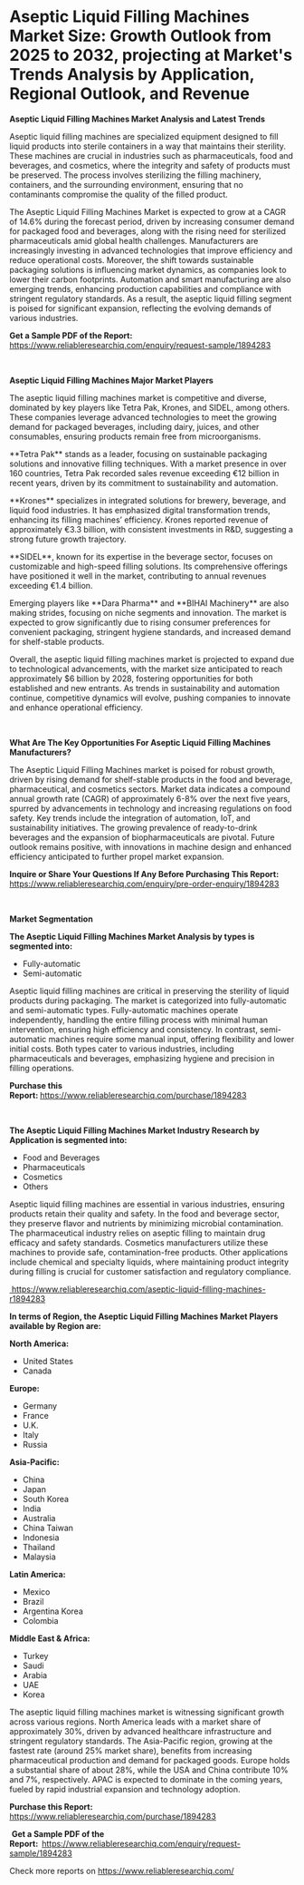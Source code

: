 <p><h1>Aseptic Liquid Filling Machines Market Size: Growth Outlook from 2025 to 2032, projecting at Market's Trends Analysis by Application, Regional Outlook, and Revenue</h1></p><p><strong>Aseptic Liquid Filling Machines Market Analysis and Latest Trends</strong></p>
<p><p>Aseptic liquid filling machines are specialized equipment designed to fill liquid products into sterile containers in a way that maintains their sterility. These machines are crucial in industries such as pharmaceuticals, food and beverages, and cosmetics, where the integrity and safety of products must be preserved. The process involves sterilizing the filling machinery, containers, and the surrounding environment, ensuring that no contaminants compromise the quality of the filled product.</p><p>The Aseptic Liquid Filling Machines Market is expected to grow at a CAGR of 14.6% during the forecast period, driven by increasing consumer demand for packaged food and beverages, along with the rising need for sterilized pharmaceuticals amid global health challenges. Manufacturers are increasingly investing in advanced technologies that improve efficiency and reduce operational costs. Moreover, the shift towards sustainable packaging solutions is influencing market dynamics, as companies look to lower their carbon footprints. Automation and smart manufacturing are also emerging trends, enhancing production capabilities and compliance with stringent regulatory standards. As a result, the aseptic liquid filling segment is poised for significant expansion, reflecting the evolving demands of various industries.</p></p>
<p><strong>Get a Sample PDF of the Report:&nbsp;</strong> <a href="https://www.reliableresearchiq.com/enquiry/request-sample/1894283?utm_campaign=1129&utm_medium=2&utm_source=Github&utm_content=ia&utm_term=14012025&utm_id=aseptic-liquid-filling-machines">https://www.reliableresearchiq.com/enquiry/request-sample/1894283</a></p>
<p>&nbsp;</p>
<p><strong>Aseptic Liquid Filling Machines Major Market Players</strong></p>
<p><p>The aseptic liquid filling machines market is competitive and diverse, dominated by key players like Tetra Pak, Krones, and SIDEL, among others. These companies leverage advanced technologies to meet the growing demand for packaged beverages, including dairy, juices, and other consumables, ensuring products remain free from microorganisms.</p><p>**Tetra Pak** stands as a leader, focusing on sustainable packaging solutions and innovative filling techniques. With a market presence in over 160 countries, Tetra Pak recorded sales revenue exceeding €12 billion in recent years, driven by its commitment to sustainability and automation.</p><p>**Krones** specializes in integrated solutions for brewery, beverage, and liquid food industries. It has emphasized digital transformation trends, enhancing its filling machines’ efficiency. Krones reported revenue of approximately €3.3 billion, with consistent investments in R&D, suggesting a strong future growth trajectory.</p><p>**SIDEL**, known for its expertise in the beverage sector, focuses on customizable and high-speed filling solutions. Its comprehensive offerings have positioned it well in the market, contributing to annual revenues exceeding €1.4 billion.</p><p>Emerging players like **Dara Pharma** and **BIHAI Machinery** are also making strides, focusing on niche segments and innovation. The market is expected to grow significantly due to rising consumer preferences for convenient packaging, stringent hygiene standards, and increased demand for shelf-stable products.</p><p>Overall, the aseptic liquid filling machines market is projected to expand due to technological advancements, with the market size anticipated to reach approximately $6 billion by 2028, fostering opportunities for both established and new entrants. As trends in sustainability and automation continue, competitive dynamics will evolve, pushing companies to innovate and enhance operational efficiency.</p></p>
<p>&nbsp;</p>
<p><strong>What Are The Key Opportunities For Aseptic Liquid Filling Machines Manufacturers?</strong></p>
<p><p>The Aseptic Liquid Filling Machines market is poised for robust growth, driven by rising demand for shelf-stable products in the food and beverage, pharmaceutical, and cosmetics sectors. Market data indicates a compound annual growth rate (CAGR) of approximately 6-8% over the next five years, spurred by advancements in technology and increasing regulations on food safety. Key trends include the integration of automation, IoT, and sustainability initiatives. The growing prevalence of ready-to-drink beverages and the expansion of biopharmaceuticals are pivotal. Future outlook remains positive, with innovations in machine design and enhanced efficiency anticipated to further propel market expansion.</p></p>
<p><strong>Inquire or Share Your Questions If Any Before Purchasing This Report:</strong> <a href="https://www.reliableresearchiq.com/enquiry/pre-order-enquiry/1894283?utm_campaign=1129&utm_medium=2&utm_source=Github&utm_content=ia&utm_term=14012025&utm_id=aseptic-liquid-filling-machines">https://www.reliableresearchiq.com/enquiry/pre-order-enquiry/1894283</a></p>
<p>&nbsp;</p>
<p><strong>Market Segmentation</strong></p>
<p><strong>The Aseptic Liquid Filling Machines Market Analysis by types is segmented into:</strong></p>
<p><ul><li>Fully-automatic</li><li>Semi-automatic</li></ul></p>
<p><p>Aseptic liquid filling machines are critical in preserving the sterility of liquid products during packaging. The market is categorized into fully-automatic and semi-automatic types. Fully-automatic machines operate independently, handling the entire filling process with minimal human intervention, ensuring high efficiency and consistency. In contrast, semi-automatic machines require some manual input, offering flexibility and lower initial costs. Both types cater to various industries, including pharmaceuticals and beverages, emphasizing hygiene and precision in filling operations.</p></p>
<p><strong>Purchase this Report:&nbsp;</strong><a href="https://www.reliableresearchiq.com/purchase/1894283?utm_campaign=1129&utm_medium=2&utm_source=Github&utm_content=ia&utm_term=14012025&utm_id=aseptic-liquid-filling-machines">https://www.reliableresearchiq.com/purchase/1894283</a></p>
<p>&nbsp;</p>
<p><strong>The Aseptic Liquid Filling Machines Market Industry Research by Application is segmented into:</strong></p>
<p><ul><li>Food and Beverages</li><li>Pharmaceuticals</li><li>Cosmetics</li><li>Others</li></ul></p>
<p><p>Aseptic liquid filling machines are essential in various industries, ensuring products retain their quality and safety. In the food and beverage sector, they preserve flavor and nutrients by minimizing microbial contamination. The pharmaceutical industry relies on aseptic filling to maintain drug efficacy and safety standards. Cosmetics manufacturers utilize these machines to provide safe, contamination-free products. Other applications include chemical and specialty liquids, where maintaining product integrity during filling is crucial for customer satisfaction and regulatory compliance.</p></p>
<p><a href="https://www.reliableresearchiq.com/aseptic-liquid-filling-machines-r1894283?utm_campaign=1129&utm_medium=2&utm_source=Github&utm_content=ia&utm_term=14012025&utm_id=aseptic-liquid-filling-machines">&nbsp;https://www.reliableresearchiq.com/aseptic-liquid-filling-machines-r1894283</a></p>
<p><strong>In terms of Region, the Aseptic Liquid Filling Machines Market Players available by Region are:</strong></p>
<p>
    <p> <strong> North America: </strong>
        <ul>
            <li>United States</li>
            <li>Canada</li>
        </ul>
        </p> 
    <p> <strong> Europe: </strong>
        <ul>
            <li>Germany</li>
            <li>France</li>
            <li>U.K.</li>
            <li>Italy</li>
            <li>Russia</li>
        </ul>
        </p> 
    <p> <strong> Asia-Pacific: </strong>
        <ul>
            <li>China</li>
            <li>Japan</li>
            <li>South Korea</li>
            <li>India</li>
            <li>Australia</li>
            <li>China Taiwan</li>
            <li>Indonesia</li>
            <li>Thailand</li>
            <li>Malaysia</li>
        </ul>
        </p> 
    <p> <strong> Latin America: </strong>
        <ul>
            <li>Mexico</li>
            <li>Brazil</li>
            <li>Argentina Korea</li>
            <li>Colombia</li>
        </ul>
        </p> 
    <p> <strong> Middle East & Africa: </strong>
        <ul>
            <li>Turkey</li>
            <li>Saudi</li>
            <li>Arabia</li>
            <li>UAE</li>
            <li>Korea</li>
        </ul>
    </p>
    </p>
<p><p>The aseptic liquid filling machines market is witnessing significant growth across various regions. North America leads with a market share of approximately 30%, driven by advanced healthcare infrastructure and stringent regulatory standards. The Asia-Pacific region, growing at the fastest rate (around 25% market share), benefits from increasing pharmaceutical production and demand for packaged goods. Europe holds a substantial share of about 28%, while the USA and China contribute 10% and 7%, respectively. APAC is expected to dominate in the coming years, fueled by rapid industrial expansion and technology adoption.</p></p>
<p><strong>Purchase this Report: </strong><a href="https://www.reliableresearchiq.com/purchase/1894283?utm_campaign=1129&utm_medium=2&utm_source=Github&utm_content=ia&utm_term=14012025&utm_id=aseptic-liquid-filling-machines">https://www.reliableresearchiq.com/purchase/1894283</a></p>
<p>&nbsp;<strong>Get a Sample PDF of the Report:&nbsp;&nbsp;</strong><a href="https://www.reliableresearchiq.com/enquiry/request-sample/1894283?utm_campaign=1129&utm_medium=2&utm_source=Github&utm_content=ia&utm_term=14012025&utm_id=aseptic-liquid-filling-machines">https://www.reliableresearchiq.com/enquiry/request-sample/1894283</a></p>
<p><strong></strong></p>
<p>Check more reports on <a href="https://www.reliableresearchiq.com/?utm_campaign=1129&utm_medium=2&utm_source=Github&utm_content=ia&utm_term=14012025&utm_id=aseptic-liquid-filling-machines">https://www.reliableresearchiq.com/</a></p>